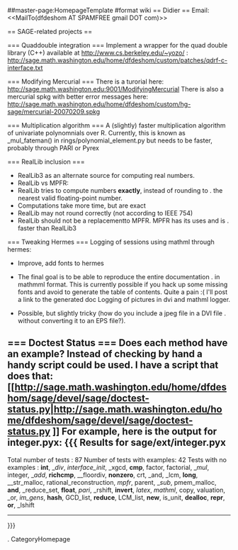 ##master-page:HomepageTemplate
#format wiki
== Didier ==
Email: <<MailTo(dfdeshom AT SPAMFREE gmail DOT com)>>

== SAGE-related projects ==

=== Quaddouble integration ===
Implement a wrapper for the quad double library (C++) available at http://www.cs.berkeley.edu/~yozo/  : http://sage.math.washington.edu/home/dfdeshom/custom/patches/qdrf-c-interface.txt

=== Modifying Mercurial ===
There is a turorial here: http://sage.math.washington.edu:9001/ModifyingMercurial
There is also a mercurial spkg with better error messages here: http://sage.math.washington.edu/home/dfdeshom/custom/hg-sage/mercurial-20070209.spkg

=== Multiplication algorithm ===
A (slightly) faster multiplication algorithm of univariate polynomnials over R. Currently, this is known as _mul_fateman() in rings/polynomial_element.py but needs to be faster, probably through PARI or Pyrex

=== RealLib inclusion ===
 * RealLib3 as an alternate source for computing real numbers.
 * RealLib vs MPFR:
  * RealLib tries to compute numbers __exactly__, instead of rounding to
   . the nearest valid floating-point number.
  * Computations take more time, but are exact
  * RealLib may not round correctly (not according to IEEE 754)
 * RealLib should not be a replacementto MPFR. MPFR has its uses and is
  . faster than RealLib3


=== Tweaking Hermes ===
Logging of sessions using mathml through hermes:

 * Improve, add fonts to hermes
 * The final goal is to be able to reproduce the entire documentation
  . in mathmml format. This is currently possible if you hack up some missing
  fonts and avoid to generate the table of contents. Quite a pain :( I'll post a link to the generated doc
Logging of pictures in dvi and mathml logger.

 * Possible, but slightly tricky (how do you include a jpeg file in a DVI file
  . without converting it to an EPS file?).

=== Doctest Status ===
Does each method have an example? Instead of checking by hand a handy script could be used. I have a script that does that: [[http://sage.math.washington.edu/home/dfdeshom/sage/devel/sage/doctest-status.py|http://sage.math.washington.edu/home/dfdeshom/sage/devel/sage/doctest-status.py ]] For example, here is the output for integer.pyx:
{{{ 
Results for  sage/ext/integer.pyx
----------------------------------------
Total number of tests        :  87
Number of tests with examples:  42
Tests with no examples       :  __int__, __div_, _interface_init_, _xgcd, __cmp__, factor, factorial, __mul_, integer, __add_, __richcmp__, __floordiv, __nonzero__, crt, _and, _lcm, __long__, __str_malloc, rational_reconstruction, _mpfr_, parent, __sub_, pmem_malloc, __and__, _reduce_set, __float__, _pari_, _rshift, __invert__, _latex_, _mathml_, copy, valuation, _or, _im_gens_, __hash__, GCD_list, __reduce__, LCM_list, __new__, is_unit, __dealloc__, __repr__, __or__, _lshift
********************************************************************************
}}}


 . CategoryHomepage
